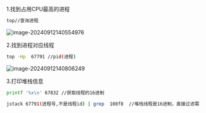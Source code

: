 1.找到占用CPU最高的进程

```bash
top//查询进程
```

![image-20240912140554976](https://note-1259190304.cos.ap-chengdu.myqcloud.com/note/202409121406929.png)



2.找到进程对应线程

```bash
top -Hp  67791 //pid(进程)
```

![image-20240912140806249](https://note-1259190304.cos.ap-chengdu.myqcloud.com/note/202409121408219.png)

3.打印堆栈信息

```bash
printf '%x\n' 67832 //获取线程的16进制

jstack 67791(进程号,不是线程id) | grep  108f8  //堆栈线程是16进制，直接过滤需要的线程
```